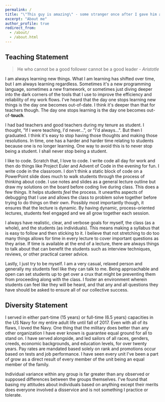 ```yaml
---
permalink: /
title: "\"This guy is amazing\" - some stranger once after I gave him a beer camping"
excerpt: "About me"
author_profile: true
redirect_from:
  - /about/
  - /about.html
---
```


## Teaching Statement
> He who cannot be a good follower cannot be a good leader - _Aristotle_

I am always learning new things.
What I am learning has shifted over time, but I am always learning regardless.
Sometimes it's a new programming language, sometimes a new framework, or sometimes just diving deeper into the dark corners of the tools that I use to improve the efficiency and reliability of my work flows.
I've heard that the day one stops learning new things is the day one becomes out-of-date.
I think it's deeper than that for teachers though.
The day one stops learning is the day one becomes out-of-**touch**.

I had bad teachers and good teachers during my tenure as student.
I thought, "If I were teaching, I'd never...", or "I'd always...".
But then I graduated.
I think it's easy to stop having those thoughts and making those resolutions.
In time, one has a harder and harder time relating to students because one is no longer learning.
One way to avoid this is to never stop being a student.
I shall never stop being a student.

I like to code.
Scratch that, I love to code.
I write code all day for work and then do things like Project Euler and Advent of Code in the evening for fun.
I write code in the classroom.
I don't think a static block of code on a PowerPoint slide does much to walk students through the process of thinking about code.
I use notes and slides as a general lecture outline but draw my solutions on the board before coding live during class.
This does a few things.
It helps students _feel_ the process.
It unearths aspects of debugging that I use and allows the class to problem solve together before trying to do things on their own.
Possibly most importantly though, it ensures that the lecture is dynamic.
By having dynamic, process-oriented lectures, students feel engaged and we all grow together each session.

I always have realistic, clear, and verbose goals for myself, the class (as a whole), and the students (as individuals).
This means making a syllabus that is easy to follow and then sticking to it.
I believe that not stretching to do too many things allows for time in every lecture to cover important questions as they arise.
If time is available at the end of a lecture, there are always things to talk about that can benefit the students such as interview techniques, reviews, or other practical career advice.

Lastly, I just try to be myself.
I am a very casual, relaxed person and generally my students feel like they can talk to me.
Being approachable and open can set students up to get over a crux that might be preventing them from proceeding along with the class.
I foster an environment wherein students can feel like they will be heard, and that any and all questions they have should be asked to ensure all of our collective success.

## Diversity Statement
I served in either part-time (15 years) or full-time (6.5 years) capacities in the US Navy for my entire adult life until fall of 2017.
Even with all of its flaws, I loved the Navy.
One thing that the military does better than any other organization I have ever known is guarantee equal ground for all to stand on.
I have served alongside, and led sailors of all races, genders, creeds, economic backgrounds, and education levels, for over twenty years.
Pay rates are mandated based solely on rank and promotions occur based on tests and job performance.
I have seen every unit I've been a part of grow as a direct result of every member of the unit being an equal member of the family.

Individual variance within any group is far greater than any observed or supposed differences between the groups themselves.
I've found that basing my attitudes about individuals based on anything except their merits does everyone involved a disservice and is not something I practice or tolerate.
